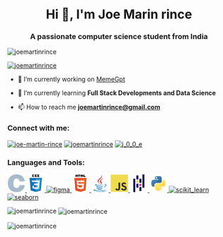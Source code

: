 <h1 align="center">Hi 👋, I'm Joe Marin rince</h1>
<h3 align="center">A passionate computer science student from India</h3>

<p align="left"> <img src="https://komarev.com/ghpvc/?username=joemartinrince&label=Profile%20views&color=0e75b6&style=flat" alt="joemartinrince" /> </p>

<p align="left"> <a href="https://github.com/ryo-ma/github-profile-trophy"><img src="https://github-profile-trophy.vercel.app/?username=joemartinrince" alt="joemartinrince" /></a> </p>

- 🔭 I’m currently working on [MemeGpt](https://github.com/JoeMartinRince/Meme-Gpt-)

- 🌱 I’m currently learning **Full Stack Developments and Data Science**

- 📫 How to reach me **joemartinrince@gmail.com**

<h3 align="left">Connect with me:</h3>
<p align="left">
<a href="https://linkedin.com/in/joe-martin-rince" target="blank"><img align="center" src="https://raw.githubusercontent.com/rahuldkjain/github-profile-readme-generator/master/src/images/icons/Social/linked-in-alt.svg" alt="joe-martin-rince" height="30" width="40" /></a>
<a href="https://kaggle.com/joemartinrince" target="blank"><img align="center" src="https://raw.githubusercontent.com/rahuldkjain/github-profile-readme-generator/master/src/images/icons/Social/kaggle.svg" alt="joemartinrince" height="30" width="40" /></a>
<a href="https://instagram.com/j_0_0_e" target="blank"><img align="center" src="https://raw.githubusercontent.com/rahuldkjain/github-profile-readme-generator/master/src/images/icons/Social/instagram.svg" alt="j_0_0_e" height="30" width="40" /></a>
</p>

<h3 align="left">Languages and Tools:</h3>
<p align="left"> <a href="https://www.cprogramming.com/" target="_blank" rel="noreferrer"> <img src="https://raw.githubusercontent.com/devicons/devicon/master/icons/c/c-original.svg" alt="c" width="40" height="40"/> </a> <a href="https://www.w3schools.com/css/" target="_blank" rel="noreferrer"> <img src="https://raw.githubusercontent.com/devicons/devicon/master/icons/css3/css3-original-wordmark.svg" alt="css3" width="40" height="40"/> </a> <a href="https://www.figma.com/" target="_blank" rel="noreferrer"> <img src="https://www.vectorlogo.zone/logos/figma/figma-icon.svg" alt="figma" width="40" height="40"/> </a> <a href="https://www.w3.org/html/" target="_blank" rel="noreferrer"> <img src="https://raw.githubusercontent.com/devicons/devicon/master/icons/html5/html5-original-wordmark.svg" alt="html5" width="40" height="40"/> </a> <a href="https://www.java.com" target="_blank" rel="noreferrer"> <img src="https://raw.githubusercontent.com/devicons/devicon/master/icons/java/java-original.svg" alt="java" width="40" height="40"/> </a> <a href="https://developer.mozilla.org/en-US/docs/Web/JavaScript" target="_blank" rel="noreferrer"> <img src="https://raw.githubusercontent.com/devicons/devicon/master/icons/javascript/javascript-original.svg" alt="javascript" width="40" height="40"/> </a> <a href="https://pandas.pydata.org/" target="_blank" rel="noreferrer"> <img src="https://raw.githubusercontent.com/devicons/devicon/2ae2a900d2f041da66e950e4d48052658d850630/icons/pandas/pandas-original.svg" alt="pandas" width="40" height="40"/> </a> <a href="https://www.python.org" target="_blank" rel="noreferrer"> <img src="https://raw.githubusercontent.com/devicons/devicon/master/icons/python/python-original.svg" alt="python" width="40" height="40"/> </a> <a href="https://scikit-learn.org/" target="_blank" rel="noreferrer"> <img src="https://upload.wikimedia.org/wikipedia/commons/0/05/Scikit_learn_logo_small.svg" alt="scikit_learn" width="40" height="40"/> </a> <a href="https://seaborn.pydata.org/" target="_blank" rel="noreferrer"> <img src="https://seaborn.pydata.org/_images/logo-mark-lightbg.svg" alt="seaborn" width="40" height="40"/> </a> </p>

<p><img align="left" src="https://github-readme-stats.vercel.app/api/top-langs?username=joemartinrince&show_icons=true&locale=en&layout=compact" alt="joemartinrince" /></p>

<p>&nbsp;<img align="center" src="https://github-readme-stats.vercel.app/api?username=joemartinrince&show_icons=true&locale=en" alt="joemartinrince" /></p>

<p><img align="center" src="https://github-readme-streak-stats.herokuapp.com/?user=joemartinrince&" alt="joemartinrince" /></p>
